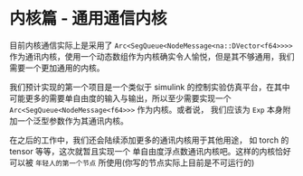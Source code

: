# 内核篇 - 通用通信内核

目前内核通信实际上是采用了 `Arc<SegQueue<NodeMessage<na::DVector<f64>>>>` 作为通讯内核，使用一个动态数组作为内核确实令人愉悦，但是其不够通用，我们需要一个更加通用的内核。

我们预计实现的第一个项目是一个类似于 simulink 的控制实验仿真平台，在其中可能更多的需要单自由度的输入与输出，所以至少需要实现一个 `Arc<SegQueue<NodeMessage<f64>>>` 作为内核。或者说， 我们应该为 `Exp` 本身附加一个泛型参数作为其通讯内核。

在之后的工作中，我们还会陆续添加更多的通讯内核用于其他用途， 如 torch 的 tensor 等等，这次就暂且实现一个 单自由度浮点数通讯内核吧。这样的内核恰好可以被 `年轻人的第一个节点` 所使用(你写的节点实际上目前是不可运行的)
